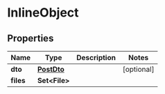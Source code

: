 

# InlineObject


## Properties

Name | Type | Description | Notes
------------ | ------------- | ------------- | -------------
**dto** | [**PostDto**](PostDto.md) |  |  [optional]
**files** | **Set&lt;File&gt;** |  | 



